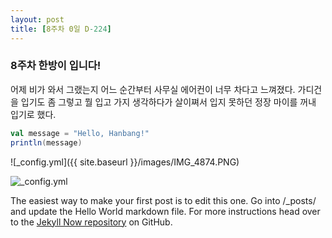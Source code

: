 ```yaml
---
layout: post
title: [8주차 0일 D-224]
---
```

### 8주차 한방이 입니다!

어제 비가 와서 그랬는지 어느 순간부터 사무실 에어컨이 너무 차다고 느껴졌다. 가디건을 입기도 좀 그렇고 뭘 입고 가지 생각하다가 살이쪄서 입지 못하던 정장 마이를 꺼내 입기로 했다.

```scala
val message = "Hello, Hanbang!"
println(message)
```


![_config.yml]({{ site.baseurl }}/images/IMG_4874.PNG)

![_config.yml](http://imgnews.naver.net/image/109/2018/03/23/0003742961_004_20180323090706069.jpg)

The easiest way to make your first post is to edit this one. Go into /_posts/ and update the Hello World markdown file. For more instructions head over to the [Jekyll Now repository](https://github.com/barryclark/jekyll-now) on GitHub.